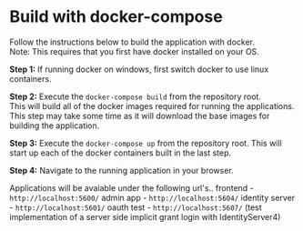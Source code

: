 # Build with docker-compose
Follow the instructions below to build the application with docker.  
Note: This requires that you first have docker installed on your OS.

**Step 1:**
If running docker on windows, first switch docker to use linux containers.  

**Step 2:**
Execute the `docker-compose build` from the repository root.   
This will build all of the docker images required for running the applications.
This step may take some time as it will download the base images for building the application.

**Step 3:**
Execute the `docker-compose up` from the repository root. 
This will start up each of the docker containers built in the last step. 

**Step 4:**
Navigate to the running application in your browser.  
  
Applications will be avaiable under the following url's..
frontend - `http://localhost:5600/`
admin app - `http://localhost:5604/`
identity server - `http://localhost:5601/`
oauth test - `http://localhost:5607/` (test implementation of a server side implicit grant login with IdentityServer4)